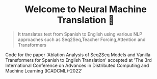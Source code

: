 <h1 align="center">Welcome to Neural Machine Translation 👋</h1>
<p>
</p>

> It translates text from Spanish to English using various NLP approaches such as Seq2Seq,Teacher Forcing,Attention and Transformers

Code for the paper 'Ablation Analysis of Seq2Seq Models and Vanilla Transformers for Spanish to English Translation' accepted at 'The 3rd International Conference on Advances in Distributed Computing and Machine Learning (ICADCML)-2022'
